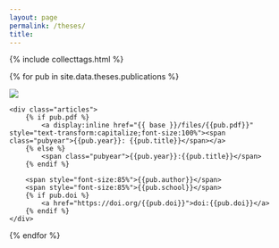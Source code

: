 ```yaml
---
layout: page
permalink: /theses/
title: 
---
```


{% include collecttags.html %}

{% for pub in site.data.theses.publications %}
<div class="pubs">
	<div class="articles">
			<img src="{{site.baseurl}}/images/pubimages/{{pub.img}}" class="responsivepubimg">
	</div>	

	<div class="articles">
		{% if pub.pdf %}
			<a display:inline href="{{ base }}/files/{{pub.pdf}}" style="text-transform:capitalize;font-size:100%"><span class="pubyear">{{pub.year}}: {{pub.title}}</span></a>
		{% else %} 
			<span class="pubyear">{{pub.year}}:{{pub.title}}</span> 
		{% endif %}
		
		<span style="font-size:85%">{{pub.author}}</span>
		<span style="font-size:85%">{{pub.school}}</span>
		{% if pub.doi %}
			<a href="https://doi.org/{{pub.doi}}">doi:{{pub.doi}}</a>
		{% endif %}
    </div>
    
</div>	

{% endfor %}

